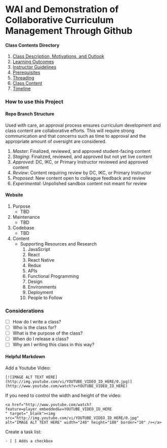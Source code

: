 # WAI and Demonstration of Collaborative Curriculum Management Through Github

#### Class Contents Directory

1. [Class Description, Motivations, and Outlook](./Overview.md)
2. [Learning Outcomes](./LearningOutcomes.md)
3. [Instructor Guidelines](./InstructorGuidelines.md)
4. [Prerequisites](./Prerequisites.md)
5. [Threading](./Threading.md)
6. [Class Content](./ClassContent)
7. [Timeline](./Timeline.md)

### How to use this Project

#### Repo Branch Structure

Used with care, an approval process ensures curriculum development and class content are collaborative efforts. This will require strong communication and that concerns such as time to approval and the appropriate amount of oversight are considered.

1. *Master*: Finalized, reviewed, and approved student-facing content
2. *Staging*: Finalized, reviewed, and approved but not yet live content
3. *Approved*: DC, IKC, or Primary Instructor reviewed and approved content
4. *Review*: Content requiring review by DC, IKC, or Primary Instructor
5. *Proposed*: New content open to colleague feedback and review
6. *Experimental*: Unpolished sandbox content not meant for review


#### Website


1. Purpose
    - TBD
2. Maintenance
    - TBD
3. Codebase
    - TBD
4. Content
    - Supporting Resources and Research
      1. JavaScript
      2. React
      3. React Native
      4. Redux
      5. APIs
      6. Functional Programming
      7. Design
      8. Environments
      9. Deployment
      10. People to Follow


### Considerations

- [ ] How do I write a class?
- [ ] Who is the class for?
- [ ] What is the purpose of the class?
- [ ] When do I release a class?
- [ ] Why am I writing this class in this way?

#### Helpful Markdown

Add a Youtube Video:
```
[![IMAGE ALT TEXT HERE](http://img.youtube.com/vi/YOUTUBE_VIDEO_ID_HERE/0.jpg)](http://www.youtube.com/watch?v=YOUTUBE_VIDEO_ID_HERE)
```

If you need to control the width and height of the video:
```
<a href="http://www.youtube.com/watch?feature=player_embedded&v=YOUTUBE_VIDEO_ID_HERE
" target="_blank"><img src="http://img.youtube.com/vi/YOUTUBE_VIDEO_ID_HERE/0.jpg"
alt="IMAGE ALT TEXT HERE" width="240" height="180" border="10" /></a>
```

Create a task list:
```
- [ ] Adds a checkbox
```
